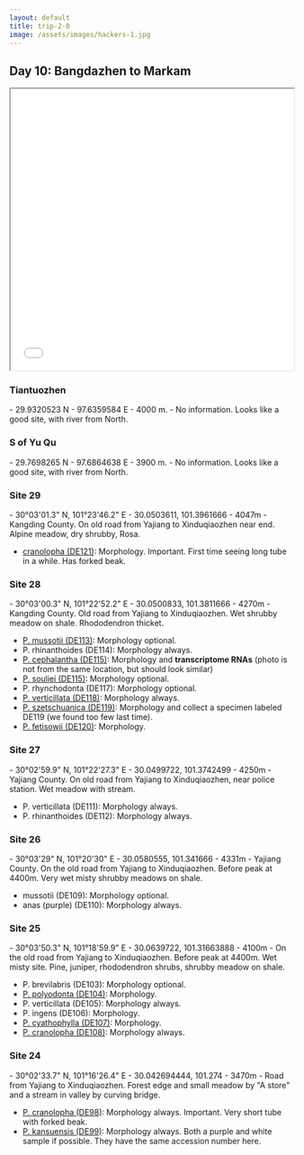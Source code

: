 ```yaml
---
layout: default
title: trip-2-8
image: /assets/images/hackers-1.jpg
---
```


## Day 10: Bangdazhen to Markam


<iframe src="../assets/maps/trip-2-8.html" height='500px' width="100%" title="Iframe Example"></iframe> 



<h3 class="mt-5"> Tiantuozhen </h3>
- 29.9320523 N
- 97.6359584 E
- 4000 m.
- No information. Looks like a good site, with river from North.



<h3 class="mt-5"> S of Yu Qu</h3>
- 29.7698265 N
- 97.6864638 E
- 3900 m.
- No information. Looks like a good site, with river from North.



<h3 class="mt-5"> Site 29 </h3>
- 30°03'01.3" N, 101°23'46.2" E	
- 30.0503611, 101.3961666
- 4047m	
- Kangding County. On old road from Yajiang to Xinduqiaozhen near end.	Alpine meadow, dry shrubby, Rosa.

- [cranolopha (DE121)](../assets/flowers/DE121-cranolopha.jpg): Morphology. 
Important. First time seeing long tube in a while. Has forked beak.



<h3 class="mt-5"> Site 28 </h3>
- 30°03'00.3" N,	101°22'52.2" E
- 30.0500833, 101.3811666
- 4270m	
- Kangding County. Old road from Yajiang to Xinduqiaozhen.	
Wet shrubby meadow on shale. Rhododendron thicket.

- [P. mussotii (DE113)](../assets/flowers/DE113-mussotii.jpg): Morphology optional.
- P. rhinanthoides (DE114): Morphology always.
- [P. cephalantha (DE115)](../assets/flowers/DE51-cephalantha.jpg): Morphology and <b>transcriptome RNAs</b> (photo is not from the same location, but should look similar)
- [P. souliei (DE115)](../assets/flowers/DE116-souliei.jpg): Morphology optional.
- P. rhynchodonta (DE117): Morphology optional.
- [P. verticillata (DE118)](../assets/flowers/DE118-verticillata.jpg): Morphology always.
- [P. szetschuanica (DE119)](../assets/flowers/DE119-szetschuanica.jpg): Morphology
and collect a specimen labeled DE119 (we found too few last time).
- [P. fetisowii (DE120)](../assets/flowers/DE120-fetisowii.jpg): Morphology.


<h3 class="mt-5"> Site 27 </h3>
- 30°02'59.9" N,	101°22'27.3" E
- 30.0499722, 101.3742499
- 4250m
- Yajiang County. On old road from Yajiang to Xinduqiaozhen, near police station. Wet meadow with stream.

- P. verticillata (DE111): Morphology always.
- P. rhinanthoides (DE112): Morphology always.


<h3 class="mt-5"> Site 26 </h3>
- 30°03'29" N,	101°20'30" E
- 30.0580555, 101.341666
- 4331m	
- Yajiang County. On the old road from Yajiang to Xinduqiaozhen. 
Before peak at 4400m.	Very wet misty shrubby meadows on shale.

- mussotii (DE109): Morphology optional.
- anas (purple) (DE110): Morphology always.


<h3 class="mt-5"> Site 25 </h3>
- 30°03'50.3" N, 101°18'59.9" E
- 30.0639722, 101.31663888
- 4100m 
- On the old road from Yajiang to Xinduqiaozhen. Before peak at 4400m.
Wet misty site. Pine, juniper, rhododendron shrubs, shrubby meadow on shale.

- P. brevilabris (DE103): Morphology optional.
- [P. polyodonta (DE104)](../assets/flowers/DE104-polyodonta.jpg): Morphology.
- P. verticillata (DE105): Morphology always.
- P. ingens (DE106): Morphology.
- [P. cyathophylla (DE107)](../assets/flowers/DE107-cyathophylla.jpg): Morphology.
- [P. cranolopha (DE108)](../assets/flowers/DE108-cranolopha.jpg): Morphology always.


<h3 class="mt-5"> Site 24 </h3>
- 30°02'33.7" N, 101°16'26.4" E
- 30.042694444, 101.274
- 3470m
- Road from Yajiang to Xinduqiaozhen. Forest edge and small meadow by "A store" and a stream in valley by curving bridge.

- [P. cranolopha (DE98)](../assets/flowers/DE98-cranolopha.jpg): Morphology always.
Important. Very short tube with forked beak.
- [P. kansuensis (DE99)](../assets/flowers/DE99-kansuensis.jpg): Morphology always.
Both a purple and white sample if possible. They have the same accession number here.





